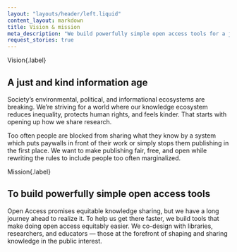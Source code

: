 ```yaml
---
layout: "layouts/header/left.liquid"
content_layout: markdown
title: Vision & mission
meta_description: "We build powerfully simple open access tools for a just and kind information age."
request_stories: true
---
```


Vision{.label}

## A just and kind information age

Society’s environmental, political, and informational ecosystems are breaking. We’re striving for a world where our knowledge ecosystem reduces inequality, protects human rights, and feels kinder. That starts with opening up how we share research.

Too often people are blocked from sharing what they know by a system which puts paywalls in front of their work or simply stops them publishing in the first place. We want to make publishing fair, free, and open while rewriting the rules to include people too often marginalized.

Mission{.label}

## To build powerfully simple open access tools

Open Access promises equitable knowledge sharing, but we have a long journey ahead to realize it. To help us get there faster, we build tools that make doing open access equitably easier. We co-design with libraries, researchers, and educators — those at the forefront of shaping and sharing knowledge in the public interest.
